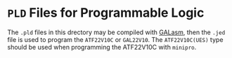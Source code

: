 # `PLD` Files for Programmable Logic

The `.pld` files in this drectory may be compiled with [GALasm](https://github.com/daveho/GALasm),  then the `.jed` file is used to program the `ATF22V10C` or `GAL22V10`.  The `ATF22V10C(UES)` type should be used when programming the ATF22V10C with `minipro`.